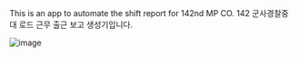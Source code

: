 This is an app to automate the shift report for 142nd MP CO.
142 군사경찰중대 로드 근무 출근 보고 생성기입니다. 



![image](https://github.com/user-attachments/assets/429c31fe-9d1e-4de8-bc66-d83de18968c0)
